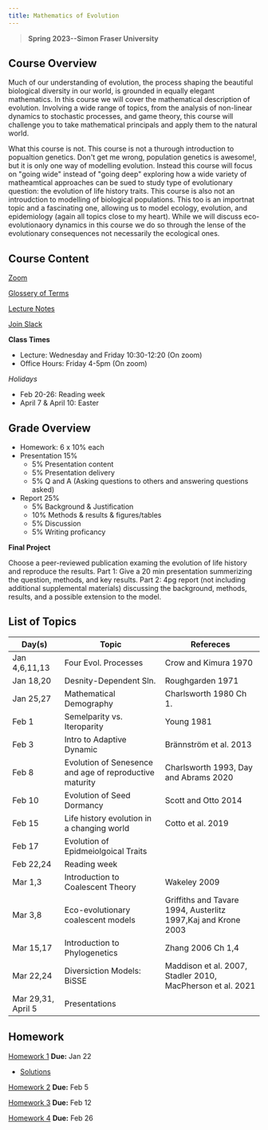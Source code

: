 ```yaml
---
title: Mathematics of Evolution
---
```


> **Spring 2023--Simon Fraser University**

## Course Overview
Much of our understanding of evolution, the process shaping the beautiful biological diversity in our world, is grounded in equally elegant mathematics.  In this course we will cover the mathematical description of evolution. Involving a wide range of topics, from the analysis of non-linear dynamics to stochastic processes, and game theory, this course will challenge you to take mathematical principals and apply them to the natural world. 

What this course is not.  This course is not a thurough introduction to popualtion genetics.  Don't get me wrong, population genetics is awesome!, but it is only one way of modelling evolution.  Instead this course will focus on "going wide" instead of "going deep" exploring how a wide variety of matheamtical approaches can be sued to study type of evolutionary question: the evolution of life history traits.  This course is also not an introudction to modelling of biological populations.  This too is an importnat topic and a fascinating one, allowing us to model ecology, evolution, and epidemiology (again all topics close to my heart).  While we will discuss eco-evolutionaory dynamics in this course we do so through the lense of the evolutionary consequences not necessarily the ecological ones.

## Course Content

[Zoom](https://sfu.zoom.us/j/81781685384?pwd=b2EzYUpRUGYyaVozdkhLRmFlT2F5QT09)

[Glossery of Terms](Glossary.md)

[Lecture Notes](LectureNotes.md)

[Join Slack](https://join.slack.com/t/slack-vuf7711/shared_invite/zt-1m28aiup1-mxpYT7olACPKIUB~dggRmw)

**Class Times**
- Lecture: Wednesday and Friday 10:30-12:20 (On zoom)
- Office Hours: Friday 4-5pm (On zoom)

*Holidays*
- Feb 20-26: Reading week
- April 7 & April 10: Easter

## Grade Overview

- Homework: 6 x 10% each
- Presentation 15%
  - 5% Presentation content
  - 5% Presentation delivery
  - 5% Q and A (Asking questions to others and answering questions asked)
- Report 25% 
  - 5% Background & Justification
  - 10% Methods & results & figures/tables
  - 5% Discussion
  - 5% Writing proficancy

**Final Project**

Choose a peer-reviewed publication examing the evolution of life history and reproduce the results. Part 1: Give a 20 min presentation summerizing the question, methods, and key results.  Part 2: 4pg report (not including additional supplemental materials) discussing the background, methods, results, and a possible extension to the model.

## List of Topics

|Day(s)| Topic       	| Refereces		|
|---| ----------- 	|  -----------	|
|Jan 4,6,11,13| Four Evol. Processes| Crow and Kimura 1970|
|Jan 18,20| Desnity-Dependent Sln. |Roughgarden 1971       	|
|Jan 25,27| Mathematical Demography|Charlsworth 1980 Ch 1. |
|Feb 1| Semelparity vs. Iteroparity |Young 1981|
|Feb 3| Intro to Adaptive Dynamic |Brännström et al. 2013|
|Feb 8| Evolution of Senesence and age of reproductive maturity |Charlsworth 1993, Day and Abrams 2020|
|Feb 10| Evolution of Seed Dormancy| Scott and Otto 2014|
|Feb 15| Life history evolution in a changing world |Cotto et al. 2019|
|Feb 17|Evolution of Epidmeiolgoical Traits||
|Feb 22,24|Reading week||
|Mar 1,3|Introduction to Coalescent Theory| Wakeley 2009|
|Mar 3,8|Eco-evolutionary coalescent models|Griffiths and Tavare 1994, Austerlitz 1997,Kaj and Krone 2003|
|Mar 15,17|Introduction to Phylogenetics|Zhang 2006 Ch 1,4|
|Mar 22,24|Diversiction Models: BiSSE|Maddison et al. 2007, Stadler 2010, MacPherson et al. 2021|
|Mar 29,31, April 5|Presentations||

## Homework 

[Homework 1](APMA990_HW1.pdf) **Due:** Jan 22
- [Solutions](https://drive.google.com/file/d/1w6lEmHe00G8osYG7aWLkv95xabhagQXj/view?usp=share_link)

[Homework 2](APMA990_HW2.pdf) **Due:** Feb 5

[Homework 3](APMA990_HW3.pdf) **Due:** Feb 12

[Homework 4](APMA990_HW4.pdf) **Due:** Feb 26


